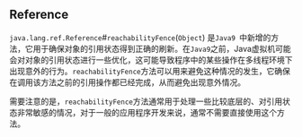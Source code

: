 ## Reference
`java.lang.ref.Reference`#`reachabilityFence`(`Object`) 是`Java9 `中新增的方法，它用于确保对象的引用状态得到正确的刷新。在`Java9`之前，Java虚拟机可能会对对象的引用状态进行一些优化，这可能导致程序中的某些操作在多线程环境下出现意外的行为。`reachabilityFence`方法可以用来避免这种情况的发生，它确保在调用该方法之前的引用操作都已经完成，从而避免出现意外情况。

需要注意的是，`reachabilityFence`方法通常用于处理一些比较底层的、对引用状态非常敏感的情况，对于一般的应用程序开发来说，通常不需要直接使用这个方法。



